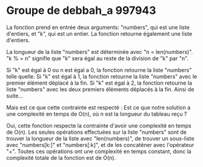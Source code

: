 # Groupe de debbah_a 997943

 La fonction prend en entrée deux arguments: "numbers", qui est une liste d'entiers, et "k", qui est un entier. La fonction retourne également une liste d'entiers.

La longueur de la liste "numbers" est déterminée avec "n = len(numbers)". "k % = n" signifie que "k" sera égal au reste de la division de "k" par "n".

Si "k" est égal à 0 ou n est égal a 0, la fonction retourne la liste "numbers" telle quelle. 
Si "k" est égal à 1, la fonction retourne la liste "numbers" avec le premier élément déplacé à la fin.
Si "k" est égal à 2, la fonction retourne la liste "numbers" avec les deux premiers éléments déplacés à la fin.
Ainsi de suite...



Mais est ce que cette contrainte est respecté : 
Est ce que notre solution a une complexité en temps de O(n), où n est la longueur du tableau reçu ? 

Oui, cette fonction respecte la contrainte d'avoir une complexité en temps de O(n). Les seules opérations effectuées sur la liste "numbers" sont de trouver la longueur de la liste avec "len(numbers)", de trouver un sous-liste avec "numbers[k:]" et "numbers[:k]", et de les concaténer avec l'opérateur "+". Toutes ces opérations ont une complexité en temps constant, donc la complexité totale de la fonction est de O(n).


